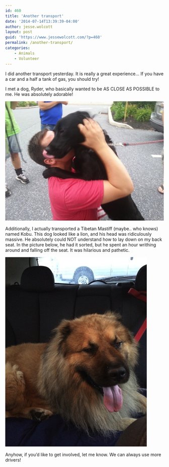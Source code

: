 ```yaml
---
id: 460
title: 'Another transport'
date: '2014-07-14T13:39:39-04:00'
author: jesse.wolcott
layout: post
guid: 'https://www.jessewolcott.com/?p=460'
permalink: /another-transport/
categories:
    - Animals
    - Volunteer
---
```


I did another transport yesterday. It is really a great experience… If you have a car and a half a tank of gas, you should try!

I met a dog, Ryder, who basically wanted to be AS CLOSE AS POSSIBLE to me. He was absolutely adorable!

![10505463 10204147092221368 7611304859761554501 n](/assets/img/2014/07/10505463_10204147092221368_7611304859761554501_n.jpg)

Additionally, I actually transported a Tibetan Mastiff (maybe.. who knows) named Kobu. This dog looked like a lion, and his head was ridiculously massive. He absolutely could NOT understand how to lay down on my back seat. In the picture below, he had it sorted, but he spent an hour writhing around and falling off the seat. It was hilarious and pathetic.

![IMG 1677](/assets/img/2014/07/IMG_1677.jpg)

Anyhow, if you’d like to get involved, let me know. We can always use more drivers!